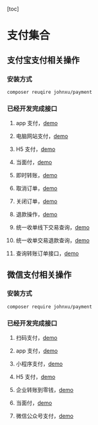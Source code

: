 [toc]

# 支付集合

## 支付宝支付相关操作

### 安装方式

```
composer reuqire johnxu/payment
```

### 已经开发完成接口

1. app 支付，[demo](https://github.com/xfjpeter/payment/tree/master/demo/alipay/pay/app.php)

2. 电脑网站支付，[demo](https://github.com/xfjpeter/payment/tree/master/demo/alipay/pay/web.php)

3. H5 支付，[demo](https://github.com/xfjpeter/payment/tree/master/demo/alipay/pay/wap.php)

4. 当面付，[demo](https://github.com/xfjpeter/payment/tree/master/demo/alipay/pay/face.php)

5. 即时转账，[demo](https://github.com/xfjpeter/payment/tree/master/demo/alipay/pay/app.php)

6. 取消订单，[demo](https://github.com/xfjpeter/payment/tree/master/demo/alipay/trade/cancel.php)

7. 关闭订单，[demo](https://github.com/xfjpeter/payment/tree/master/demo/alipay/trade/close.php)

8. 退款操作，[demo](https://github.com/xfjpeter/payment/tree/master/demo/alipay/trade/refund.php)

9. 统一收单线下交易查询，[demo](https://github.com/xfjpeter/payment/tree/master/demo/alipay/query/offline.php)

10. 统一收单交易退款查询，[demo](https://github.com/xfjpeter/payment/tree/master/demo/alipay/query/refund.php)

11. 查询转账订单接口，[demo](https://github.com/xfjpeter/payment/tree/master/demo/alipay/query/transfer.php)

## 微信支付相关操作

### 安装方式

```
composer require johnxu/payment
```

### 已经开发完成接口

1. 扫码支付，[demo](https://github.com/xfjpeter/payment/tree/master/demo/wxpay/pay/web.php)

2. app 支付，[demo](https://github.com/xfjpeter/payment/tree/master/demo/wxpay/pay/app.php)

3. 小程序支付，[demo](https://github.com/xfjpeter/payment/tree/master/demo/wxpay/pay/mini.php)

4. H5 支付，[demo](https://github.com/xfjpeter/payment/tree/master/demo/wxpay/pay/wap.php)

5. 企业转账到零钱，[demo](https://github.com/xfjpeter/payment/tree/master/demo/wxpay/pay/transfer.php)

6. 当面付，[demo](https://github.com/xfjpeter/payment/tree/master/demo/wxpay/pay/face.php)

7. 微信公众号支付，[demo](https://github.com/xfjpeter/payment/tree/master/demo/wxpay/pay/mp.php)

